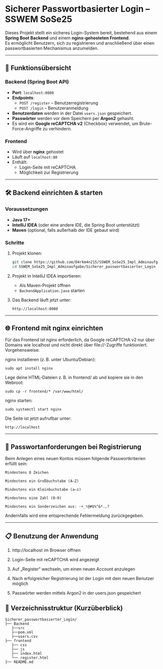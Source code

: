 # Sicherer Passwortbasierter Login – SSWEM SoSe25

Dieses Projekt stellt ein sicheres Login-System bereit, bestehend aus einem **Spring Boot Backend** und einem **nginx-gehosteten Frontend**.  
Es ermöglicht Benutzern, sich zu registrieren und anschließend über einen passwortbasierten Mechanismus anzumelden.

---

## 🧠 Funktionsübersicht

### Backend (Spring Boot API)
- **Port**: `localhost:8080`
- **Endpoints**:
  - `POST /register` – Benutzerregistrierung
  - `POST /login` – Benutzeranmeldung
- **Benutzerdaten** werden in der Datei `users.json` gespeichert.
- **Passwörter** werden vor dem Speichern per **Argon2** gehasht.
- Es wird ein **Google reCAPTCHA v2** (Checkbox) verwendet, um Brute-Force-Angriffe zu verhindern.

### Frontend
- Wird über **nginx** gehostet
- Läuft auf `localhost:80`
- Enthält:
  - Login-Seite mit reCAPTCHA
  - Möglichkeit zur Registrierung

---

## 🛠️ Backend einrichten & starten

### Voraussetzungen
- **Java 17+**
- **IntelliJ IDEA** (oder eine andere IDE, die Spring Boot unterstützt)
- **Maven** (optional, falls außerhalb der IDE gebaut wird)

### Schritte
1. Projekt klonen:
   ```bash
   git clone https://github.com/D4rkm4n215/SSWEM_SoSe25_Impl_Adminaufgabe.git
   cd SSWEM_SoSe25_Impl_Adminaufgabe/Sicherer_passwortbasierter_Login
   ```

2. Projekt in IntelliJ IDEA importieren:
   - Als Maven-Projekt öffnen
   - `BackendApplication.java` starten

3. Das Backend läuft jetzt unter:
   ```
   http://localhost:8080
   ```

---

## 🌐 Frontend mit nginx einrichten

Für das Frontend ist nginx erforderlich, da Google reCAPTCHA v2 nur über Domains wie localhost und nicht direkt über file://-Zugriffe funktioniert.
Vorgehensweise:

nginx installieren (z. B. unter Ubuntu/Debian):
```
sudo apt install nginx
```
Lege deine HTML-Dateien z. B. in frontend/ ab und kopiere sie in den Webroot:
```
sudo cp -r frontend/* /var/www/html/
```
nginx starten:
```
sudo systemctl start nginx
```
Die Seite ist jetzt aufrufbar unter:
```
http://localhost
```
---
## 🧾 Passwortanforderungen bei Registrierung

Beim Anlegen eines neuen Kontos müssen folgende Passwortkriterien erfüllt sein:

    Mindestens 8 Zeichen

    Mindestens ein Großbuchstabe (A–Z)

    Mindestens ein Kleinbuchstabe (a–z)

    Mindestens eine Zahl (0–9)

    Mindestens ein Sonderzeichen aus: -+_!@#$%^&*.,?

Andernfalls wird eine entsprechende Fehlermeldung zurückgegeben.

---

## 📋 Benutzung der Anwendung

1. http://localhost im Browser öffnen

2. Login-Seite mit reCAPTCHA wird angezeigt

3. Auf „Register“ wechseln, um einen neuen Account anzulegen

4. Nach erfolgreicher Registrierung ist der Login mit dem neuen Benutzer möglich

5. Passwörter werden mittels Argon2 in der users.json gespeichert

## 📁 Verzeichnisstruktur (Kurzüberblick)

```
Sicherer_passwortbasierter_Login/
├── Backend
   ├──src
   ├──pom.xml
   ├──users.csv
├── frontend
   ├── css
   ├── js
   ├── index.html
   └── register.html
├── README.md
```
